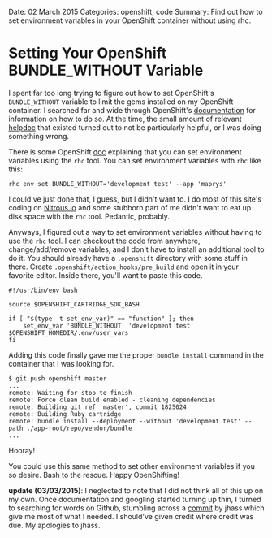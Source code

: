 Date: 02 March 2015
Categories: openshift, code
Summary: Find out how to set environment variables in your OpenShift container without using rhc.

# Setting Your OpenShift BUNDLE_WITHOUT Variable

I spent far too long trying to figure out how to set OpenShift's `BUNDLE_WITHOUT` variable to limit the gems installed on my OpenShift container.
I searched far and wide through OpenShift's [documentation](https://developers.openshift.com/index.html) for information on how to do so.
At the time, the small amount of relevant [helpdoc](https://developers.openshift.com/en/ruby-environment-variables.html) that existed turned out to not be particularly helpful, or I was doing something wrong.

There is some OpenShift [doc](https://developers.openshift.com/en/managing-environment-variables.html#custom-variables) explaining that you can set environment variables using the `rhc` tool.
You can set environment variables with `rhc` like this:

```
rhc env set BUNDLE_WITHOUT='development test' --app 'maprys'
```

I could've just done that, I guess, but I didn't want to.
I do most of this site's coding on [Nitrous.io](https://www.nitrous.io/join/Ne4RmyEvhD8?utm_source=nitrous.io&utm_medium=copypaste&utm_campaign=referral) and some stubborn part of me didn't want to eat up disk space with the `rhc` tool.
Pedantic, probably.

Anyways, I figured out a way to set environment variables without having to use the `rhc` tool.
I can checkout the code from anywhere, change/add/remove variables, and I don't have to install an additional tool to do it.
You should already have a `.openshift` directory with some stuff in there.
Create `.openshift/action_hooks/pre_build` and open it in your favorite editor.
Inside there, you'll want to paste this code.

```
#!/usr/bin/env bash

source $OPENSHIFT_CARTRIDGE_SDK_BASH

if [ "$(type -t set_env_var)" == "function" ]; then
    set_env_var 'BUNDLE_WITHOUT' 'development test' $OPENSHIFT_HOMEDIR/.env/user_vars
fi
```

Adding this code finally gave me the proper `bundle install` command in the container that I was looking for.

```
$ git push openshift master
...
remote: Waiting for stop to finish
remote: Force clean build enabled - cleaning dependencies
remote: Building git ref 'master', commit 1825024
remote: Building Ruby cartridge
remote: bundle install --deployment --without 'development test' --path ./app-root/repo/vendor/bundle
...
```

Hooray!

You could use this same method to set other environment variables if you so desire.
Bash to the rescue.
Happy OpenShifting!

**update (03/03/2015)**: I neglected to note that I did not think all of this up on my own.
Once documentation and googling started turning up thin, I turned to searching for words on Github, stumbling across a [commit](https://github.com/jhass/diaspora-openshift/commit/2dd81a7bb72ae8d84a0a3949003e45c7de2bb5ed#diff-0c1b376942b843d3cf003ecc1ab11e6d) by jhass which give me most of what I needed.
I should've given credit where credit was due.
My apologies to jhass.
